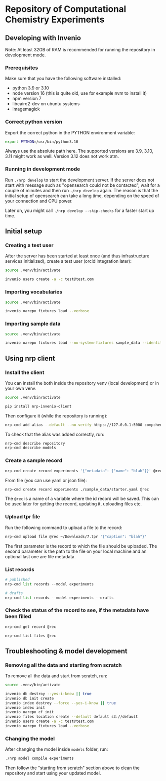 # Repository of Computational Chemistry Experiments

## Developing with Invenio

Note: At least 32GB of RAM is recommended for running the repository in development mode.

### Prerequisites

Make sure that you have the following software installed:

* python 3.9 or 3.10
* node version 16 (this is quite old, use for example nvm to install it)
* npm version 7
* libcairo2-dev on ubuntu systems
* imagemagick

### Correct python version

Export the correct python in the PYTHON environment variable:

```bash
export PYTHON=/usr/bin/python3.10
```

Always use the absolute path here. The supported versions 
are 3.9, 3.10, 3.11 might work as well. Version 3.12 does not work atm.

### Running in development mode

Run `./nrp develop` to start the development server. If the server does not start with
message such as "opensearch could not be contacted", wait for a couple of minutes and 
then run `./nrp develop` again. The reason is that the initial setup of opensearch
can take a long time, depending on the speed of your connection and CPU power.

Later on, you might call `./nrp develop --skip-checks` for a faster start up time.

## Initial setup

### Creating a test user

After the server has been started at least once (and thus infrastructure services initialized), 
create a test user (orcid integration later):

```bash
source .venv/bin/activate

invenio users create -a -c test@test.com
```

### Importing vocabularies

```bash
source .venv/bin/activate

invenio oarepo fixtures load --verbose
```

### Importing sample data

```bash
source .venv/bin/activate

invenio oarepo fixtures load --no-system-fixtures sample_data --identity test@test.com --verbose
```

## Using nrp client

### Install the client

You can install the both inside the repository venv (local development) or in your own venv:

```bash
source .venv/bin/activate

pip install nrp-invenio-client
```

Then configure it (while the repository is running):

```bash
nrp-cmd add alias --default --no-verify https://127.0.0.1:5000 compchem
```

To check that the alias was added correctly, run:

```bash
nrp-cmd describe repository
nrp-cmd describe models
```

### Create a sample record

```bash
nrp-cmd create record experiments '{"metadata": {"name": "blah"}}' @rec
```

From file (you can use yaml or json file):

```bash
nrp-cmd create record experiments ./sample_data/starter.yaml @rec
```

The `@rec` is a name of a variable where the id record will be saved.
This can be used later for getting the record, updating it, uploading
files etc.

### Upload tpr file

Run the following command to upload a file to the record:

```bash
nrp-cmd upload file @rec ~/Downloads/7.tpr '{"caption": "blah"}'
```

The first parameter is the record to which the file should be uploaded.
The second parameter is the path to the file on your local machine and 
an optional last one are file metadata.

### List records

```python
# published
nrp-cmd list records --model experiments

# drafts
nrp-cmd list records --model experiments --drafts
```

### Check the status of the record to see, if the metadata have been filled

```bash
nrp-cmd get record @rec

nrp-cmd list files @rec
```


## Troubleshooting & model development


### Removing all the data and starting from scratch

To remove all the data and start from scratch, run:

```bash
source .venv/bin/activate

invenio db destroy --yes-i-know || true
invenio db init create
invenio index destroy --force --yes-i-know || true
invenio index init
invenio oarepo cf init
invenio files location create --default default s3://default
invenio users create -a -c test@test.com
invenio oarepo fixtures load --verbose
```

### Changing the model

After changing the model inside `models` folder, run:

```bash
./nrp model compile experiments
```

Then follow the "starting from scratch" section above to clean the repository
and start using your updated model.

